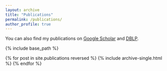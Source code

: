 ```yaml
---
layout: archive
title: "Publications"
permalink: /publications/
author_profile: true
---
```


You can also find my publications on <u><a href="{{site.author.googlescholar}}">Google Scholar</a></u> and <u><a href="{{site.author.dblp}}">DBLP</a></u>.

<script src="https://bibbase.org/show?bib=http%3A%2F%2Fdblp.uni-trier.de%2Fpers%2Ftb2%2Fc%2FChui%3ACarmen.bib&jsonp=1"></script>

{% include base_path %}

{% for post in site.publications reversed %}
  {% include archive-single.html %}
{% endfor %}